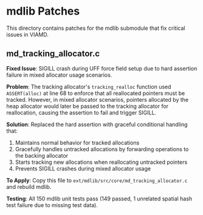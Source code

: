 # mdlib Patches

This directory contains patches for the mdlib submodule that fix critical issues in VIAMD.

## md_tracking_allocator.c

**Fixed Issue**: SIGILL crash during UFF force field setup due to hard assertion failure in mixed allocator usage scenarios.

**Problem**: The tracking allocator's `tracking_realloc` function used `ASSERT(alloc)` at line 68 to enforce that all reallocated pointers must be tracked. However, in mixed allocator scenarios, pointers allocated by the heap allocator would later be passed to the tracking allocator for reallocation, causing the assertion to fail and trigger SIGILL.

**Solution**: Replaced the hard assertion with graceful conditional handling that:
1. Maintains normal behavior for tracked allocations
2. Gracefully handles untracked allocations by forwarding operations to the backing allocator
3. Starts tracking new allocations when reallocating untracked pointers
4. Prevents SIGILL crashes during mixed allocator usage

**To Apply**: Copy this file to `ext/mdlib/src/core/md_tracking_allocator.c` and rebuild mdlib.

**Testing**: All 150 mdlib unit tests pass (149 passed, 1 unrelated spatial hash test failure due to missing test data).